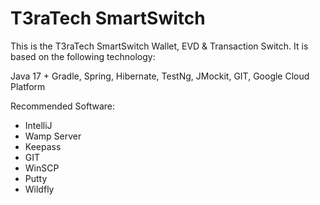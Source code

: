 # T3raTech SmartSwitch

This is the T3raTech SmartSwitch Wallet, EVD & Transaction Switch. It is based on the following technology:

Java 17 + Gradle, Spring, Hibernate, TestNg, JMockit, GIT, Google Cloud Platform

Recommended Software:

- IntelliJ
- Wamp Server
- Keepass
- GIT
- WinSCP
- Putty
- Wildfly

 
 